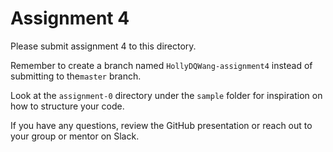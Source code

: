 # Assignment 4

Please submit assignment 4 to this directory.

Remember to create a branch named `HollyDQWang-assignment4` instead of submitting to
the`master` branch.

Look at the `assignment-0` directory under the `sample` folder for inspiration
on how to structure your code.

If you have any questions, review the GitHub presentation or reach out to your
group or mentor on Slack.
